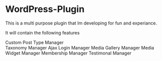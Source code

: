 ﻿# WordPress-Plugin

This is a multi purpose plugin that Im developing for fun and experiance.

It will contain the following features

Custom Post Type Manager<br>
Taxonomy Manager
Ajax Login Manager
Media Gallery Manager
Media Widget Manager
Membership Manager
Testimonal Manager
